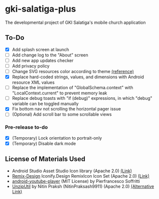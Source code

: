 # gki-salatiga-plus
The developmental project of GKI Salatiga's mobile church application

## To-Do

- [X] Add splash screen at launch
- [ ] Add change log to the "About" screen
- [ ] Add new app updates checker
- [ ] Add privacy policy
- [ ] Change SVG resources color according to theme [(reference)](https://stackoverflow.com/questions/33126904/change-fillcolor-of-a-vector-in-android-programmatically)
- [X] Replace hard-coded strings, values, and dimensions with Android resource XML values
- [ ] Replace the implementation of "GlobalSchema.context" with "LocalContext.current" to prevent memory leak
- [ ] Replace debug toasts with "if (debug)" expressions, in which "debug" variable can be toggled manually
- [X] Fix bottom nav not scrolling the horizontal pager issue
- [ ] (Optional) Add scroll bar to some scrollable views

### Pre-release to-do

- [X] (Temporary) Lock orientation to portrait-only
- [X] (Temporary) Disable dark mode

## License of Materials Used

- Android Studio Asset Studio Icon library (Apache 2.0) [(Link)](https://developer.android.com/studio/write/create-app-icons)
- [Remix-Design](https://github.com/Remix-Design) Iconify.Design RemixIcon Icon Set (Apache 2.0) [(Link)](https://icon-sets.iconify.design/ri)
- [android-youtube-player](https://github.com/PierfrancescoSoffritti/android-youtube-player) (MIT License) by Pierfrancesco Soffritti
- [UnzipUtil](https://prakashnitin.medium.com/unzipping-files-in-android-kotlin-2a2a2d5eb7ae) by Nitin Praksh (NitinPraksash9911) (Apache 2.0) [(Alternative Link)](https://gist.github.com/NitinPraksash9911/dea21ec4b8ae7df068f8f891187b6d1e)
